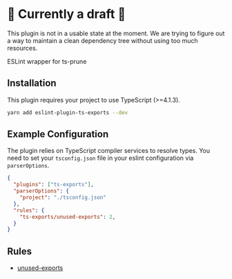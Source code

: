 # 🚨 Currently a draft 🚨
This plugin is not in a usable state at the moment. We are trying to figure out a way to maintain a clean dependency tree without using too much resources.

ESLint wrapper for ts-prune

## Installation

This plugin requires your project to use TypeScript (>=4.1.3).

```sh
yarn add eslint-plugin-ts-exports --dev
```

## Example Configuration

The plugin relies on TypeScript compiler services to resolve types.
You need to set your `tsconfig.json` file in your eslint configuration via `parserOptions`.

```json
{
  "plugins": ["ts-exports"],
  "parserOptions": {
    "project": "./tsconfig.json"
  },
  "rules": {
    "ts-exports/unused-exports": 2,
  }
}
```

## Rules
* [unused-exports](./docs/unused-exports.md)
